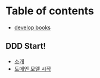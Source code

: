 # Table of contents

* [develop books](README.md)

## DDD Start!

* [소개](ddd-start/undefined.md)
* [도메인 모델 시작](ddd-start/1chapter.md)

